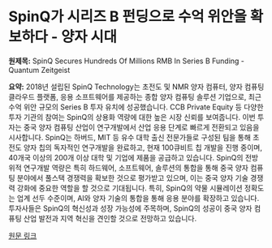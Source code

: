 # SpinQ가 시리즈 B 펀딩으로 수억 위안을 확보하다 - 양자 시대

**원제목:** SpinQ Secures Hundreds Of Millions RMB In Series B Funding - Quantum Zeitgeist

**요약:** 2018년 설립된 SpinQ Technology는 초전도 및 NMR 양자 컴퓨터, 양자 컴퓨팅 클라우드 플랫폼, 응용 소프트웨어를 제공하는 종합 양자 컴퓨팅 솔루션 기업으로,  최근 수억 위안 규모의 Series B 투자 유치에 성공했습니다.  CCB Private Equity 등 다양한 투자 기관의 참여는 SpinQ의 상용화 역량에 대한 높은 시장 신뢰를 보여줍니다.  이번 투자는 중국 양자 컴퓨팅 산업이 연구개발에서 산업 응용 단계로 빠르게 전환되고 있음을 시사합니다.  SpinQ는 하버드, MIT 등 유수 대학 출신 전문가들로 구성된 팀을 통해 초전도 양자 칩의 독자적인 연구개발을 완료하고, 현재 100큐비트 칩 개발을 진행 중이며,  40개국 이상의 200개 이상 대학 및 기업에 제품을 공급하고 있습니다.  SpinQ의 전방위적 연구개발 역량은 특히 하드웨어, 소프트웨어, 솔루션의 통합을 통해 중국 양자 컴퓨팅 분야에서 풀스택 경쟁력을 확보한 것으로 평가받고 있으며,  이는 중국 양자 기술 경쟁력 강화에 중요한 역할을 할 것으로 기대됩니다.  특히, SpinQ의 약물 시뮬레이션 정확도는 업계 선두 수준이며, AI와 양자 기술의 통합을 통해 응용 분야를 확장하고 있습니다. 투자사들은 SpinQ의 혁신성과 성장 가능성에 주목하며,  SpinQ의 성공이 중국 양자 컴퓨팅 산업 발전과 지역 혁신을 견인할 것으로 전망하고 있습니다.

[원문 링크](https://quantumzeitgeist.com/spinq-secures-hundreds-of-millions-rmb-in-series-b-funding/)
